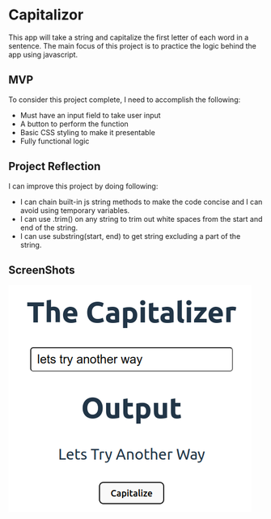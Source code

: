 # Capitalizor

This app will take a string and capitalize the first letter of each word in a sentence. The main focus of this project is to practice the logic behind the app using javascript.

## MVP

To consider this project complete, I need to accomplish the following:

- Must have an input field to take user input
- A button to perform the function
- Basic CSS styling to make it presentable
- Fully functional logic

## Project Reflection

I can improve this project by doing following: 

- I can chain built-in js string methods to make the code concise and I can avoid using temporary variables. 
- I can use .trim() on any string to trim out white spaces from the start and end of the string.
- I can use substring(start, end) to get string excluding a part of the string.

## ScreenShots

![AppScreenshot](./src/assets/capitalizeString-demonstration.png)
